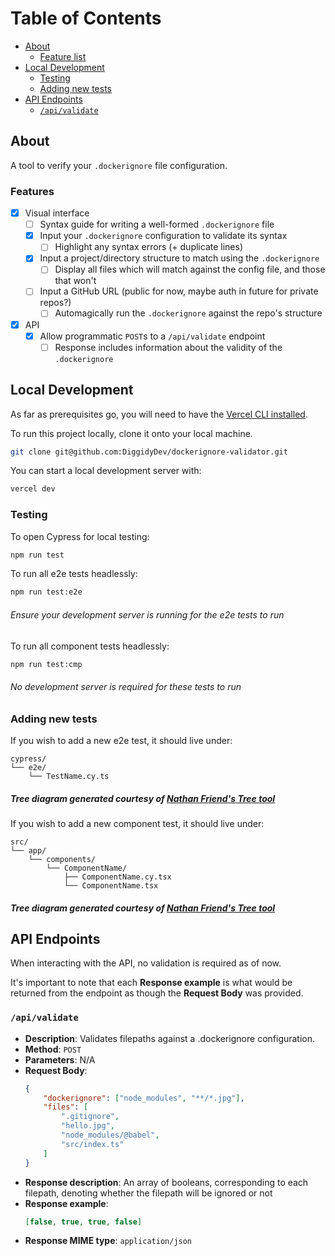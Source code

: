 # Table of Contents

-   [About](#about)
    -   [Feature list](#feature-list)
-   [Local Development](#local-development)
    -   [Testing](#testing)
    -   [Adding new tests](#adding-new-tests)
-   [API Endpoints](#api-endpoints)
    -   [`/api/validate`](#apivalidate)

## About

A tool to verify your `.dockerignore` file configuration.

### Features

-   [x] Visual interface
    -   [ ] Syntax guide for writing a well-formed `.dockerignore` file
    -   [x] Input your `.dockerignore` configuration to validate its syntax
        -   [ ] Highlight any syntax errors (+ duplicate lines)
    -   [x] Input a project/directory structure to match using the `.dockerignore`
        -   [ ] Display all files which will match against the config file, and those that won't
    -   [ ] Input a GitHub URL (public for now, maybe auth in future for private repos?)
        -   [ ] Automagically run the `.dockerignore` against the repo's structure
-   [x] API
    -   [x] Allow programmatic `POST`s to a `/api/validate` endpoint
        -   [ ] Response includes information about the validity of the `.dockerignore`

## Local Development

As far as prerequisites go, you will need to have the [Vercel CLI installed](https://vercel.com/docs/cli#installing-vercel-cli).

To run this project locally, clone it onto your local machine.

```bash
git clone git@github.com:DiggidyDev/dockerignore-validator.git
```

You can start a local development server with:

```bash
vercel dev
```

### Testing

To open Cypress for local testing:

```bash
npm run test
```

To run all e2e tests headlessly:

```bash
npm run test:e2e
```

###### Ensure your development server is running for the e2e tests to run

To run all component tests headlessly:

```bash
npm run test:cmp
```

###### No development server is required for these tests to run

### Adding new tests

If you wish to add a new e2e test, it should live under:

```
cypress/
└── e2e/
    └── TestName.cy.ts
```

##### Tree diagram generated courtesy of [Nathan Friend's Tree tool](https://tree.nathanfriend.io/)

If you wish to add a new component test, it should live under:

```
src/
└── app/
    └── components/
        └── ComponentName/
            ├── ComponentName.cy.tsx
            └── ComponentName.tsx
```

##### Tree diagram generated courtesy of [Nathan Friend's Tree tool](https://tree.nathanfriend.io/)

## API Endpoints

When interacting with the API, no validation is required as of now.

It's important to note that each **Response example** is what would be returned from the endpoint as though the **Request Body** was provided.

### `/api/validate`

-   **Description**: Validates filepaths against a .dockerignore configuration.
-   **Method**: `POST`
-   **Parameters**: N/A
-   **Request Body**:
    ```json
    {
        "dockerignore": ["node_modules", "**/*.jpg"],
        "files": [
            ".gitignore",
            "hello.jpg",
            "node_modules/@babel",
            "src/index.ts"
        ]
    }
    ```
-   **Response description**: An array of booleans, corresponding to each filepath, denoting whether the filepath will be ignored or not
-   **Response example**:
    ```json
    [false, true, true, false]
    ```
-   **Response MIME type**: `application/json`
